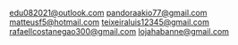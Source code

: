 
edu082021@outlook.com
pandoraakio77@gmail.com
matteusf5@hotmail.com
teixeiraluis12345@gmail.com
rafaellcostanegao300@gmail.com
lojahabanne@gmail.com

